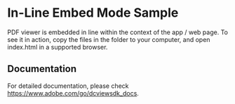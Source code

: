 # In-Line Embed Mode Sample

PDF viewer is embedded in line within the context of the app / web page.
To see it in action, copy the files in the folder to your computer, and open index.html in a supported browser.

## Documentation

For detailed documentation, please check https://www.adobe.com/go/dcviewsdk_docs.

